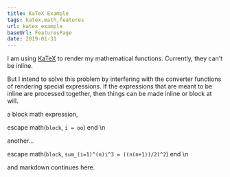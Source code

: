 ```yaml
---
title: KaTeX Example
tags: katex,math,features
url: katex_example
baseUrl: FeaturesPage
date: 2019-01-31
---
```

I am using [KaTeX](https://katex.org/) to render my mathematical functions. Currently, they can't be inline. 

But I intend to solve this problem by interfering with the converter functions of rendering special expressions. If the expressions that are meant to be inline are processed together, then things can be made inline or block at will. 

a block math expression,

escape math(`block`, `i = oo`) end
\n

another...

escape math(`block`, `sum_(i=1)^(n)i^3 = ((n(n+1))/2)^2`) end
\n

and markdown continues here.